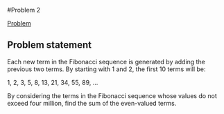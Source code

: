 #Problem 2

[Problem](https://projecteuler.net/problem=2)

## Problem statement
Each new term in the Fibonacci sequence is generated by adding the previous two terms. By starting with 1 and 2, the first 10 terms will be:

1, 2, 3, 5, 8, 13, 21, 34, 55, 89, ...

By considering the terms in the Fibonacci sequence whose values do not exceed four million, find the sum of the even-valued terms.
